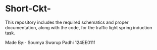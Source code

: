 # Short-Ckt-
This repository includes the required schematics and proper documentation, along with the code, for the traffic light spring induction task.

Made By:-
Soumya Swarup Padhi
124EE0111
